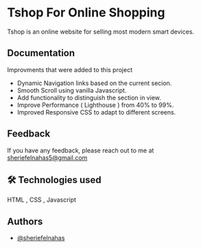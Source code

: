# Tshop For Online Shopping

Tshop is an online website for selling most modern smart devices.


## Documentation

Improvments that were added to this project
- Dynamic Navigation links based on the current secion.
- Smooth Scroll using vanilla Javascript.
- Add functionality to distinguish the section in view. 
- Improve Performance ( Lighthouse ) from 40% to 99%. 
- Improved Responsive CSS to adapt to different screens.

## Feedback

If you have any feedback, please reach out to me at sheriefelnahas5@gmail.com


## 🛠 Technologies used
HTML , CSS , Javascript


## Authors

- [@sheriefelnahas](https://github.com/SheriefElnahas)


